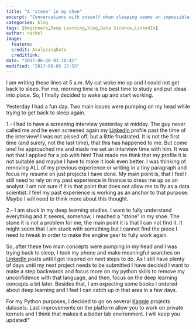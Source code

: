 ```yaml
---
title: "A 'stone' in my shoe"
excerpt: "Conversations with oneself when sleeping seems an impossible task"
categories: blog
tags: [beginners,Deep Learning,blog,Data Sicence,LinkedIn]
author: rachel
image:
  feature:
  credit: AnalyzingData
  creditlink:
date: "2017-06-20 03:38:41"
modified: "2017-08-05 17:55"
---
```


I am writing these lines at 5 a.m. My cat woke me up and I could not get back to sleep. For me, morning time is the best time to study and put ideas into place. So, I finally decided to wake up and start working.

Yesterday I had a fun day. Two main issues were pumping on my head while trying to get back to sleep again.

1.- I had to have a  screening interview yesterday at midday. The guy never called me and he even screened again my <a href="https://www.linkedin.com/" target="_blank" rel="noopener">LinkedIn </a>profile past the time of the interview! I was not pissed off, but a little frustrated. It is not the first time (and surely, not the last time), that this has happened to me. But come one! he approached me and made me set an interview time with him. It was not that I applied for a job with him! That made me think that my profile it is not suitable and maybe I have to make it look even better. I was thinking of removing ALL of my previous experience or writing in a tiny paragraph and focus my resume on just projects I have done. My main point is, that I feel I still need to rely on my past experience in finance to dress me up as an analyst. I am not sure if it is that point that does not allow me to fly as a data scientist. I feel my past experience is working as an anchor to that purpose. Maybe I will need to think more about this thought.

2.- I am stuck in my deep learning studies. I want to fully understand everything and It seems,  somehow, I reached a "stone" in my shoe. The stone it is not a problem for me, the main point it is that I can not find it. It might seem that I am stuck with something but I cannot find the piece I need to tweak in order to make the engine gear to fully work again.

So, after these two main concepts were pumping in my head and I was trying back to sleep, I took my phone and make meaningful searches on <a href="https://www.linkedin.com/" target="_blank" rel="noopener">LinkedIn </a>posts until I got inspired on next steps to do. As I still have plenty of days until my next project needs to be submitted I have decided I want to make a step backwards and focus more on my python skills to remove my unconfidence with that language, and then, focus on the deep learning concepts a bit later. Besides that, I am expecting some books I ordered about deep learning and I feel I can catch up in that area in a few days.

For my Python purposes, I decided to go on several <a href="https://www.kaggle.com/" target="_blank" rel="noopener">Kaggle</a> projects datasets. Last improvements on the platform allow you to work on private kernels and I think that makes it a better lab environment. I will keep you updated!"
